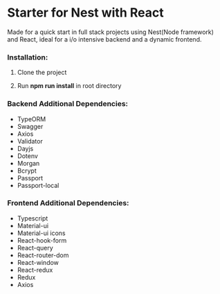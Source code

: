# Starter for Nest with React

Made for a quick start in full stack projects using Nest(Node framework) and React, ideal for a i/o intensive backend and a dynamic frontend.

### Installation:

1. Clone the project

2. Run **npm run install** in root directory

### Backend Additional Dependencies:

-   TypeORM
-   Swagger
-   Axios
-   Validator
-   Dayjs
-   Dotenv
-   Morgan
-   Bcrypt
-   Passport
-   Passport-local

### Frontend Additional Dependencies:

-   Typescript
-   Material-ui
-   Material-ui icons
-   React-hook-form
-   React-query
-   React-router-dom
-   React-window
-   React-redux
-   Redux
-   Axios
